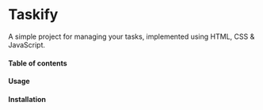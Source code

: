 # Taskify
A simple project for managing your tasks, implemented using HTML, CSS & JavaScript.

#### Table of contents


#### Usage


#### Installation




